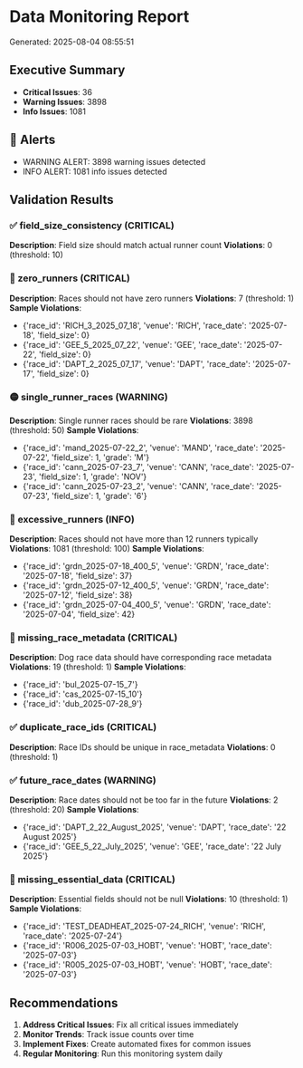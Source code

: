 # Data Monitoring Report

Generated: 2025-08-04 08:55:51

## Executive Summary
- **Critical Issues**: 36
- **Warning Issues**: 3898
- **Info Issues**: 1081

## 🚨 Alerts
- WARNING ALERT: 3898 warning issues detected
- INFO ALERT: 1081 info issues detected

## Validation Results

### ✅ field_size_consistency (CRITICAL)
**Description**: Field size should match actual runner count
**Violations**: 0 (threshold: 10)

### 🔴 zero_runners (CRITICAL)
**Description**: Races should not have zero runners
**Violations**: 7 (threshold: 1)
**Sample Violations**:
- {'race_id': 'RICH_3_2025_07_18', 'venue': 'RICH', 'race_date': '2025-07-18', 'field_size': 0}
- {'race_id': 'GEE_5_2025_07_22', 'venue': 'GEE', 'race_date': '2025-07-22', 'field_size': 0}
- {'race_id': 'DAPT_2_2025_07_17', 'venue': 'DAPT', 'race_date': '2025-07-17', 'field_size': 0}

### 🟡 single_runner_races (WARNING)
**Description**: Single runner races should be rare
**Violations**: 3898 (threshold: 50)
**Sample Violations**:
- {'race_id': 'mand_2025-07-22_2', 'venue': 'MAND', 'race_date': '2025-07-22', 'field_size': 1, 'grade': 'M'}
- {'race_id': 'cann_2025-07-23_7', 'venue': 'CANN', 'race_date': '2025-07-23', 'field_size': 1, 'grade': 'NOV'}
- {'race_id': 'cann_2025-07-23_2', 'venue': 'CANN', 'race_date': '2025-07-23', 'field_size': 1, 'grade': '6'}

### 🔵 excessive_runners (INFO)
**Description**: Races should not have more than 12 runners typically
**Violations**: 1081 (threshold: 100)
**Sample Violations**:
- {'race_id': 'grdn_2025-07-18_400_5', 'venue': 'GRDN', 'race_date': '2025-07-18', 'field_size': 37}
- {'race_id': 'grdn_2025-07-12_400_5', 'venue': 'GRDN', 'race_date': '2025-07-12', 'field_size': 38}
- {'race_id': 'grdn_2025-07-04_400_5', 'venue': 'GRDN', 'race_date': '2025-07-04', 'field_size': 42}

### 🔴 missing_race_metadata (CRITICAL)
**Description**: Dog race data should have corresponding race metadata
**Violations**: 19 (threshold: 1)
**Sample Violations**:
- {'race_id': 'bul_2025-07-15_7'}
- {'race_id': 'cas_2025-07-15_10'}
- {'race_id': 'dub_2025-07-28_9'}

### ✅ duplicate_race_ids (CRITICAL)
**Description**: Race IDs should be unique in race_metadata
**Violations**: 0 (threshold: 1)

### ✅ future_race_dates (WARNING)
**Description**: Race dates should not be too far in the future
**Violations**: 2 (threshold: 20)
**Sample Violations**:
- {'race_id': 'DAPT_2_22_August_2025', 'venue': 'DAPT', 'race_date': '22 August 2025'}
- {'race_id': 'GEE_5_22_July_2025', 'venue': 'GEE', 'race_date': '22 July 2025'}

### 🔴 missing_essential_data (CRITICAL)
**Description**: Essential fields should not be null
**Violations**: 10 (threshold: 1)
**Sample Violations**:
- {'race_id': 'TEST_DEADHEAT_2025-07-24_RICH', 'venue': 'RICH', 'race_date': '2025-07-24'}
- {'race_id': 'R006_2025-07-03_HOBT', 'venue': 'HOBT', 'race_date': '2025-07-03'}
- {'race_id': 'R005_2025-07-03_HOBT', 'venue': 'HOBT', 'race_date': '2025-07-03'}

## Recommendations
1. **Address Critical Issues**: Fix all critical issues immediately
2. **Monitor Trends**: Track issue counts over time
3. **Implement Fixes**: Create automated fixes for common issues
4. **Regular Monitoring**: Run this monitoring system daily

